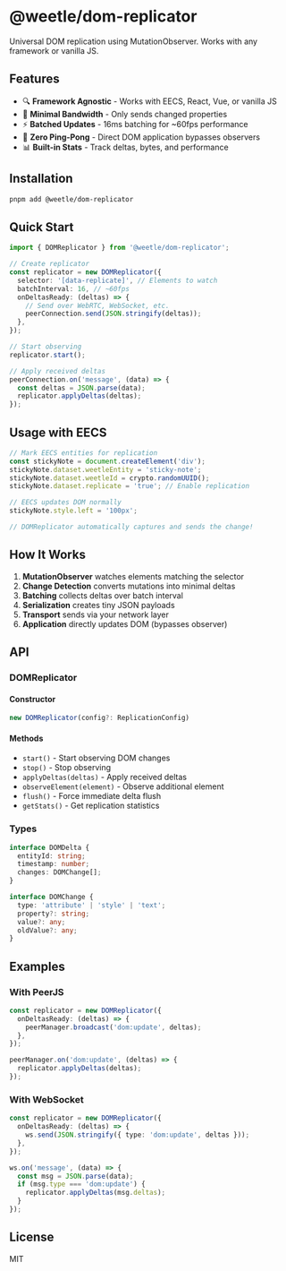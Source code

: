 # @weetle/dom-replicator

Universal DOM replication using MutationObserver. Works with any framework or vanilla JS.

## Features

- 🔍 **Framework Agnostic** - Works with EECS, React, Vue, or vanilla JS
- 🚀 **Minimal Bandwidth** - Only sends changed properties
- ⚡ **Batched Updates** - 16ms batching for ~60fps performance
- 🎯 **Zero Ping-Pong** - Direct DOM application bypasses observers
- 📊 **Built-in Stats** - Track deltas, bytes, and performance

## Installation

```bash
pnpm add @weetle/dom-replicator
```

## Quick Start

```typescript
import { DOMReplicator } from '@weetle/dom-replicator';

// Create replicator
const replicator = new DOMReplicator({
  selector: '[data-replicate]', // Elements to watch
  batchInterval: 16, // ~60fps
  onDeltasReady: (deltas) => {
    // Send over WebRTC, WebSocket, etc.
    peerConnection.send(JSON.stringify(deltas));
  },
});

// Start observing
replicator.start();

// Apply received deltas
peerConnection.on('message', (data) => {
  const deltas = JSON.parse(data);
  replicator.applyDeltas(deltas);
});
```

## Usage with EECS

```typescript
// Mark EECS entities for replication
const stickyNote = document.createElement('div');
stickyNote.dataset.weetleEntity = 'sticky-note';
stickyNote.dataset.weetleId = crypto.randomUUID();
stickyNote.dataset.replicate = 'true'; // Enable replication

// EECS updates DOM normally
stickyNote.style.left = '100px';

// DOMReplicator automatically captures and sends the change!
```

## How It Works

1. **MutationObserver** watches elements matching the selector
2. **Change Detection** converts mutations into minimal deltas
3. **Batching** collects deltas over batch interval
4. **Serialization** creates tiny JSON payloads
5. **Transport** sends via your network layer
6. **Application** directly updates DOM (bypasses observer)

## API

### DOMReplicator

#### Constructor

```typescript
new DOMReplicator(config?: ReplicationConfig)
```

#### Methods

- `start()` - Start observing DOM changes
- `stop()` - Stop observing
- `applyDeltas(deltas)` - Apply received deltas
- `observeElement(element)` - Observe additional element
- `flush()` - Force immediate delta flush
- `getStats()` - Get replication statistics

### Types

```typescript
interface DOMDelta {
  entityId: string;
  timestamp: number;
  changes: DOMChange[];
}

interface DOMChange {
  type: 'attribute' | 'style' | 'text';
  property?: string;
  value?: any;
  oldValue?: any;
}
```

## Examples

### With PeerJS

```typescript
const replicator = new DOMReplicator({
  onDeltasReady: (deltas) => {
    peerManager.broadcast('dom:update', deltas);
  },
});

peerManager.on('dom:update', (deltas) => {
  replicator.applyDeltas(deltas);
});
```

### With WebSocket

```typescript
const replicator = new DOMReplicator({
  onDeltasReady: (deltas) => {
    ws.send(JSON.stringify({ type: 'dom:update', deltas }));
  },
});

ws.on('message', (data) => {
  const msg = JSON.parse(data);
  if (msg.type === 'dom:update') {
    replicator.applyDeltas(msg.deltas);
  }
});
```

## License

MIT
